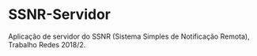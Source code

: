 # SSNR-Servidor
Aplicação de servidor do SSNR (Sistema Simples de Notificação Remota), Trabalho Redes 2018/2.
